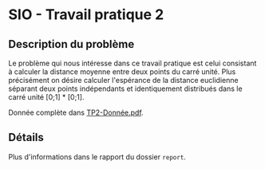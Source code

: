 # SIO - Travail pratique 2

## Description du problème

Le problème qui nous intéresse dans ce travail pratique est celui consistant à calculer la distance moyenne entre deux points du carré unité. Plus précisément on désire calculer l'espérance de la distance euclidienne séparant deux points indépendants et identiquement distribués dans le carré unité [0;1] * [0;1].

Donnée complète dans [TP2-Donnée.pdf](TP2-Donnée.pdf).

## Détails

Plus d'informations dans le rapport du dossier `report`.
